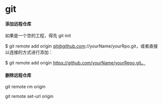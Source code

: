 # git

#### 添加远程仓库

如果是一个空的工程，得先 git init

$ git remote add origin git@github.com://yourName/yourRpo.git，或者直接以连接的方式进行添加：

$ git remote add origin https://github.com/yourName/yourRepo.git。

#### 删除远程仓库

git remote rm origin

git remote set-url origin